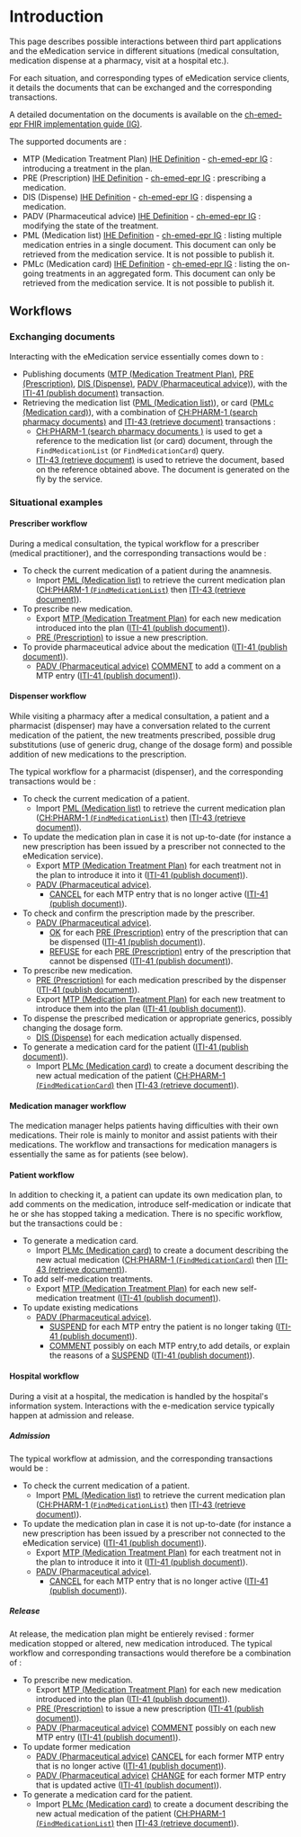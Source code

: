 # Introduction
This page describes possible interactions between third part applications and the eMedication service in different situations (medical consultation, medication dispense at a pharmacy, visit at a hospital etc.). 

For each situation, and corresponding types of eMedication service clients, it details the documents that can be exchanged and the corresponding transactions.

A detailed documentation on the documents is available on the [ch-emed-epr FHIR implementation guide (IG)](https://build.fhir.org/ig/CARA-ch/ch-emed-epr/index.html).

The supported documents are :
- MTP (Medication Treatment Plan) [IHE Definition](https://www.ihe.net/uploadedFiles/Documents/Pharmacy/IHE_Pharmacy_Suppl_MTP.pdf) - [ch-emed-epr IG](https://build.fhir.org/ig/CARA-ch/ch-emed-epr/document_mtp.html) : introducing a treatment in the plan.
- PRE (Prescription) [IHE Definition](https://www.ihe.net/uploadedFiles/Documents/Pharmacy/IHE_Pharmacy_Suppl_PRE.pdf) - [ch-emed-epr IG](https://build.fhir.org/ig/CARA-ch/ch-emed-epr/document_pre.html) : prescribing a medication.
- DIS (Dispense) [IHE Definition](https://www.ihe.net/uploadedFiles/Documents/Pharmacy/IHE_Pharmacy_Suppl_DIS.pdf) - [ch-emed-epr IG](https://build.fhir.org/ig/CARA-ch/ch-emed-epr/document_dis.html) : dispensing a medication.
- PADV (Pharmaceutical advice) [IHE Definition](https://www.ihe.net/uploadedFiles/Documents/Pharmacy/IHE_Pharmacy_Suppl_PADV.pdf) - [ch-emed-epr IG](https://build.fhir.org/ig/CARA-ch/ch-emed-epr/document_padv.html) : modifying the state of the treatment.
- PML (Medication list) [IHE Definition](https://www.ihe.net/uploadedFiles/Documents/Pharmacy/IHE_Pharmacy_Suppl_PML.pdf) - [ch-emed-epr IG](https://build.fhir.org/ig/CARA-ch/ch-emed-epr/document_pml.html) : listing multiple medication entries in a single document. This document can only be retrieved from the medication service. It is not possible to publish it.
- PMLc (Medication card) [IHE Definition](https://www.ihe.net/uploadedFiles/Documents/Pharmacy/IHE_Pharmacy_Suppl_PML.pdf) - [ch-emed-epr IG](https://build.fhir.org/ig/CARA-ch/ch-emed-epr/document_pmlc.html) : listing the on-going treatments in an aggregated form. This document can only be retrieved from the medication service. It is not possible to publish it.

## Workflows
### Exchanging documents
Interacting with the eMedication service essentially comes down to :
- Publishing documents ([MTP (Medication Treatment Plan)](https://build.fhir.org/ig/CARA-ch/ch-emed-epr/document_mtp.html), [PRE (Prescription)](https://build.fhir.org/ig/CARA-ch/ch-emed-epr/document_pre.html), [DIS (Dispense)](https://build.fhir.org/ig/CARA-ch/ch-emed-epr/document_dis.html), [PADV (Pharmaceutical advice)](https://build.fhir.org/ig/CARA-ch/ch-emed-epr/document_padv.html)), with the [ITI-41 (publish document)](transactions/iti41.md) transaction.
- Retrieving the medication list ([PML (Medication list)](https://build.fhir.org/ig/CARA-ch/ch-emed-epr/document_pml.html)), or card ([PMLc (Medication card)](https://build.fhir.org/ig/CARA-ch/ch-emed-epr/document_pmlc.html)), with a combination of [CH:PHARM-1 (search pharmacy documents)](transactions/chpharm1.md) and [ITI-43 (retrieve document)](transactions/iti43.md) transactions :
    - [CH:PHARM-1 (search pharmacy documents )](transactions/chpharm1.md) is used to get a reference to the medication list (or card) document, through the ```FindMedicationList``` (or ```FindMedicationCard```) query.
    - [ITI-43 (retrieve document)](transactions/iti43.md) is used to retrieve the document, based on the reference obtained above. The document is generated on the fly by the service.

### Situational examples
#### Prescriber workflow
During a medical consultation, the typical workflow for a prescriber (medical practitioner), and the corresponding transactions would be :
- To check the current medication of a patient during the anamnesis.
  - Import [PML (Medication list)](https://build.fhir.org/ig/CARA-ch/ch-emed-epr/document_pml.html) to retrieve the current medication plan ([CH:PHARM-1 (```FindMedicationList```)](transactions/chpharm1.md) then [ITI-43 (retrieve document)](transactions/iti43.md)).
- To prescribe new medication.
  - Export [MTP (Medication Treatment Plan)](https://build.fhir.org/ig/CARA-ch/ch-emed-epr/document_mtp.html) for each new medication introduced into the plan ([ITI-41 (publish document)](transactions/iti41.md)).
  - [PRE (Prescription)](https://build.fhir.org/ig/CARA-ch/ch-emed-epr/document_pre.html) to issue a new prescription.
- To provide pharmaceutical advice about the medication ([ITI-41 (publish document)](transactions/iti41.md)).
  - [PADV (Pharmaceutical advice)](https://build.fhir.org/ig/CARA-ch/ch-emed-epr/document_padv.html) [COMMENT](https://build.fhir.org/ig/CARA-ch/ch-emed-epr/document_padv.html#padv-comment) to add a comment on a MTP entry ([ITI-41 (publish document)](transactions/iti41.md)).

#### Dispenser workflow
While visiting a pharmacy after a medical consultation, a patient and a pharmacist (dispenser) may have a conversation related to the current medication of the patient, the new treatments prescribed, possible drug substitutions (use of generic drug, change of the dosage form) and possible addition of new medications to the prescription.

The typical workflow for a pharmacist (dispenser), and the corresponding transactions would be :
- To check the current medication of a patient.
  - Import [PML (Medication list)](https://build.fhir.org/ig/CARA-ch/ch-emed-epr/document_pml.html) to retrieve the current medication plan ([CH:PHARM-1 (```FindMedicationList```)](transactions/chpharm1.md) then [ITI-43 (retrieve document)](transactions/iti43.md)).
- To update the medication plan in case it is not up-to-date (for instance a new prescription has been issued by a prescriber not connected to the eMedication service).
  - Export [MTP (Medication Treatment Plan)](https://build.fhir.org/ig/CARA-ch/ch-emed-epr/document_mtp.html) for each treatment not in the plan to introduce it into it ([ITI-41 (publish document)](transactions/iti41.md)).
  - [PADV (Pharmaceutical advice)](https://build.fhir.org/ig/CARA-ch/ch-emed-epr/document_padv.html).
    - [CANCEL](https://build.fhir.org/ig/CARA-ch/ch-emed-epr/document_padv.html#padv-cancel) for each MTP entry that is no longer active ([ITI-41 (publish document)](transactions/iti41.md)).
- To check and confirm the prescription made by the prescriber.
  - [PADV (Pharmaceutical advice)](https://build.fhir.org/ig/CARA-ch/ch-emed-epr/document_padv.html).
    - [OK](https://build.fhir.org/ig/CARA-ch/ch-emed-epr/document_padv.html#padv-ok) for each [PRE (Prescription)](https://build.fhir.org/ig/CARA-ch/ch-emed-epr/document_pre.html) entry of the prescription that can be dispensed ([ITI-41 (publish document)](transactions/iti41.md)).
    - [REFUSE](https://build.fhir.org/ig/CARA-ch/ch-emed-epr/document_padv.html#padv-refuse) for each [PRE (Prescription)](https://build.fhir.org/ig/CARA-ch/ch-emed-epr/document_pre.html) entry of the prescription that cannot be dispensed ([ITI-41 (publish document)](transactions/iti41.md)).
- To prescribe new medication.
  - [PRE (Prescription)](https://build.fhir.org/ig/CARA-ch/ch-emed-epr/document_pre.html) for each medication prescribed by the dispenser ([ITI-41 (publish document)](transactions/iti41.md)).
  - Export [MTP (Medication Treatment Plan)](https://build.fhir.org/ig/CARA-ch/ch-emed-epr/document_mtp.html) for each new treatment to introduce them into the plan ([ITI-41 (publish document)](transactions/iti41.md)).
- To dispense the prescribed medication or appropriate generics, possibly changing the dosage form.
  - [DIS (Dispense)](https://build.fhir.org/ig/CARA-ch/ch-emed-epr/document_dis.html) for each medication actually dispensed.
- To generate a medication card for the patient ([ITI-41 (publish document)](transactions/iti41.md)).
  - Import [PLMc (Medication card)](https://build.fhir.org/ig/CARA-ch/ch-emed-epr/document_pmlc.html) to create a document describing the new actual medication of the patient ([CH:PHARM-1 (```FindMedicationCard```)](transactions/chpharm1.md) then [ITI-43 (retrieve document)](transactions/iti43.md)).

#### Medication manager workflow
The medication manager helps patients having difficulties with their own medications. Their role is mainly to monitor and assist patients with their medications. The workflow and transactions for medication managers is essentially the same as for patients (see below).

#### Patient workflow
In addition to checking it, a patient can update its own medication plan, to add comments on the medication, introduce self-medication or indicate that he or she has stopped taking a medication. There is no specific workflow, but the transactions could be :
- To generate a medication card.
  - Import [PLMc (Medication card)](https://build.fhir.org/ig/CARA-ch/ch-emed-epr/document_pmlc.html) to create a document describing the new actual medication ([CH:PHARM-1 (```FindMedicationCard```)](transactions/chpharm1.md) then [ITI-43 (retrieve document)](transactions/iti43.md)).
- To add self-medication treatments.
  - Export [MTP (Medication Treatment Plan)](https://build.fhir.org/ig/CARA-ch/ch-emed-epr/document_mtp.html) for each new self-medication treatment ([ITI-41 (publish document)](transactions/iti41.md)).
- To update existing medications
  - [PADV (Pharmaceutical advice)](https://build.fhir.org/ig/CARA-ch/ch-emed-epr/document_padv.html).
    - [SUSPEND](https://build.fhir.org/ig/CARA-ch/ch-emed-epr/document_padv.html#padv-suspend) for each MTP entry the patient is no longer taking ([ITI-41 (publish document)](transactions/iti41.md)).
    - [COMMENT](https://build.fhir.org/ig/CARA-ch/ch-emed-epr/document_padv.html#padv-comment) possibly on each MTP entry,to add details, or explain the reasons of a [SUSPEND](https://build.fhir.org/ig/CARA-ch/ch-emed-epr/document_padv.html#padv-suspend) ([ITI-41 (publish document)](transactions/iti41.md)).

#### Hospital workflow
During a visit at a hospital, the medication is handled by the hospital's information system. Interactions with the e-medication service typically happen at admission and release.
##### Admission
The typical workflow at admission, and the corresponding transactions would be :
- To check the current medication of a patient.
  - Import [PML (Medication list)](https://build.fhir.org/ig/CARA-ch/ch-emed-epr/document_pml.html) to retrieve the current medication plan ([CH:PHARM-1 (```FindMedicationList```)](transactions/chpharm1.md) then [ITI-43 (retrieve document)](transactions/iti43.md)).
- To update the medication plan in case it is not up-to-date (for instance a new prescription has been issued by a prescriber not connected to the eMedication service) ([ITI-41 (publish document)](transactions/iti41.md)).
  - Export [MTP (Medication Treatment Plan)](https://build.fhir.org/ig/CARA-ch/ch-emed-epr/document_mtp.html) for each  treatment not in the plan to introduce it into it ([ITI-41 (publish document)](transactions/iti41.md)).
  - [PADV (Pharmaceutical advice)](https://build.fhir.org/ig/CARA-ch/ch-emed-epr/document_padv.html).
    - [CANCEL](document_padv.html#padv-cancel) for each MTP entry that is no longer active ([ITI-41 (publish document)](transactions/iti41.md)).

##### Release
At release, the medication plan might be entierely revised : former medication stopped or altered, new medication introduced. The typical workflow and corresponding transactions would therefore be a combination of :
- To prescribe new medication.
  - Export [MTP (Medication Treatment Plan)](https://build.fhir.org/ig/CARA-ch/ch-emed-epr/document_mtp.html) for each new medication introduced into the plan ([ITI-41 (publish document)](transactions/iti41.md)).
  - [PRE (Prescription)](https://build.fhir.org/ig/CARA-ch/ch-emed-epr/document_pre.html) to issue a new prescription ([ITI-41 (publish document)](transactions/iti41.md)).
  - [PADV (Pharmaceutical advice)](https://build.fhir.org/ig/CARA-ch/ch-emed-epr/document_padv.html) [COMMENT](https://build.fhir.org/ig/CARA-ch/ch-emed-epr/document_padv.html#padv-comment) possibly on each new MTP entry ([ITI-41 (publish document)](transactions/iti41.md)).
- To update former medication
  - [PADV (Pharmaceutical advice)](https://build.fhir.org/ig/CARA-ch/ch-emed-epr/document_padv.html) [CANCEL](https://build.fhir.org/ig/CARA-ch/ch-emed-epr/document_padv.html#padv-cancel) for each former MTP entry that is no longer active ([ITI-41 (publish document)](transactions/iti41.md)).
  - [PADV (Pharmaceutical advice)](https://build.fhir.org/ig/CARA-ch/ch-emed-epr/document_padv.html) [CHANGE](https://build.fhir.org/ig/CARA-ch/ch-emed-epr/document_padv.html#padv-change) for each former MTP entry that is updated active ([ITI-41 (publish document)](transactions/iti41.md)).
- To generate a medication card for the patient.
  - Import [PLMc (Medication card)](https://build.fhir.org/ig/CARA-ch/ch-emed-epr/document_pmlc.html) to create a document describing the new actual medication of the patient ([CH:PHARM-1 (```FindMedicationList```)](transactions/chpharm1.md) then [ITI-43 (retrieve document)](transactions/iti43.md)).

